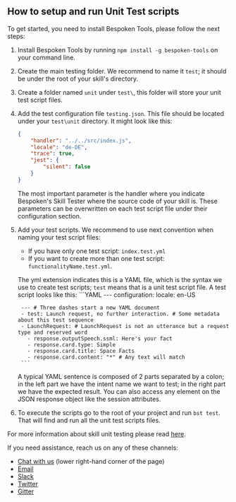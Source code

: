 ## **How to setup and run Unit Test scripts**
To get started, you need to install Bespoken Tools, please follow the next steps:
1. Install Bespoken Tools by running `npm install -g bespoken-tools` on your command line.
2. Create the main testing folder. We recommend to name it `test`; it should be under the root of your skill's directory.
3. Create a folder named `unit` under `test\`, this folder will store your unit test script files.  
4. Add the test configuration file `testing.json`. This file should be located under your `test\unit` directory. It might look like this:
    ```JSON
    {
        "handler": "../../src/index.js",
        "locale": "de-DE",
        "trace": true,
        "jest": {
            "silent": false
        }
    }
    ```
    The most important parameter is the handler where you indicate Bespoken's Skill Tester where the source code of your skill is. These parameters can be overwritten on each test script file under their configuration section.
5. Add your test scripts. We recommend to use next convention when naming your test script files:
     * If you have only one test script: `index.test.yml`
     * If you want to create more than one test script: `functionalityName.test.yml`. 
     
     The yml extension indicates this is a YAML file, which is the syntax we use to create test scripts; `test` means that is a unit test script file. A test script looks like this:
        ```YAML
        ---
        configuration:
          locale: en-US
    
        --- # Three dashes start a new YAML document
        - test: Launch request, no further interaction. # Some metadata about this test sequence
        - LaunchRequest: # LaunchRequest is not an utterance but a request type and reserved word
          - response.outputSpeech.ssml: Here's your fact
          - response.card.type: Simple
          - response.card.title: Space Facts
          - response.card.content: "*" # Any text will match
        ```
    A typical YAML sentence is composed of 2 parts separated by a colon; in the left part we have the intent name we want to test; in the right part we have the expected result. You can also access any element on the JSON response object like the session attributes.
6. To execute the scripts go to the root of your project and run `bst test`. That will find and run all the unit test scripts files.

For more information about skill unit testing please read [here](https://read.bespoken.io/unit-testing/getting-started/).

If you need assistance, reach us on any of these channels:
* [Chat with us](https://apps.bespoken.io/dashboard) (lower right-hand corner of the page)
* [Email](mailto:contact@bespoken.io)
* [Slack](http://www.alexaslack.com/)
* [Twitter](https://twitter.com/bespokenio)
* [Gitter](https://gitter.im/bespoken) 